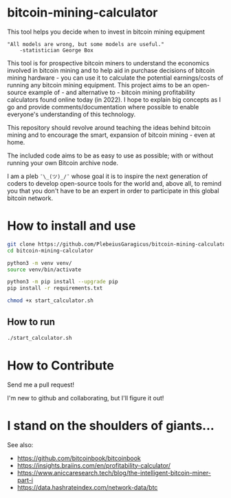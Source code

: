 # bitcoin-mining-calculator

This tool helps you decide when to invest in bitcoin mining equipment

```
"All models are wrong, but some models are useful." 
    -statistician George Box
```


This tool is for prospective bitcoin miners to understand the economics involved in bitcoin mining and to help aid in purchase decisions of bitcoin mining hardware - you can use it to calculate the potential earnings/costs of running any bitcoin mining equipment.  This project aims to be an open-source example of - and alternative to - bitcoin mining profitability calculators found online today (in 2022).  I hope to explain big concepts as I go and provide comments/documentation where possible to enable everyone's understanding of this technology.

This repository should revolve around teaching the ideas behind bitcoin mining and to encourage the smart, expansion of bitcoin mining - even at home.

The included code aims to be as easy to use as possible; with or without running your own Bitcoin archive node.

I am a pleb ```¯\_(ツ)_/¯``` whose goal it is to inspire the next generation of coders to develop open-source tools for the world and, above all, to remind you that you don't have to be an expert in order to participate in this global bitcoin network.

# How to install and use
```sh
git clone https://github.com/PlebeiusGaragicus/bitcoin-mining-calculator.git
cd bitcoin-mining-calculator

python3 -m venv venv/
source venv/bin/activate

python3 -m pip install --upgrade pip
pip install -r requirements.txt

chmod +x start_calculator.sh
```

## How to run
```sh
./start_calculator.sh
```

# How to Contribute

Send me a pull request!

I'm new to github and collaborating, but I'll figure it out!



# I stand on the shoulders of giants...

See also:
- https://github.com/bitcoinbook/bitcoinbook
- https://insights.braiins.com/en/profitability-calculator/
- https://www.aniccaresearch.tech/blog/the-intelligent-bitcoin-miner-part-i
- https://data.hashrateindex.com/network-data/btc

